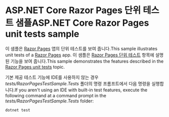 # <a name="aspnet-core-razor-pages-unit-tests-sample"></a><span data-ttu-id="99300-101">ASP.NET Core Razor Pages 단위 테스트 샘플</span><span class="sxs-lookup"><span data-stu-id="99300-101">ASP.NET Core Razor Pages unit tests sample</span></span>

<span data-ttu-id="99300-102">이 샘플은 [Razor Pages](https://docs.microsoft.com/aspnet/core/mvc/razor-pages) 앱의 단위 테스트를 보여 줍니다.</span><span class="sxs-lookup"><span data-stu-id="99300-102">This sample illustrates unit tests of a [Razor Pages](https://docs.microsoft.com/aspnet/core/mvc/razor-pages) app.</span></span> <span data-ttu-id="99300-103">이 샘플은 [Razor Pages 단위 테스트](https://docs.microsoft.com/aspnet/core/test/razor-pages-tests) 항목에 설명된 기능을 보여 줍니다.</span><span class="sxs-lookup"><span data-stu-id="99300-103">This sample demonstrates the features described in the [Razor Pages unit tests](https://docs.microsoft.com/aspnet/core/test/razor-pages-tests) topic.</span></span>

<span data-ttu-id="99300-104">기본 제공 테스트 기능에 IDE를 사용하지 않는 경우 *tests/RazorPagesTestSample.Tests* 폴더의 명령 프롬프트에서 다음 명령을 실행합니다.</span><span class="sxs-lookup"><span data-stu-id="99300-104">If you aren't using an IDE with built-in test features, execute the following command at a command prompt in the *tests/RazorPagesTestSample.Tests* folder:</span></span>

```console
dotnet test
```
